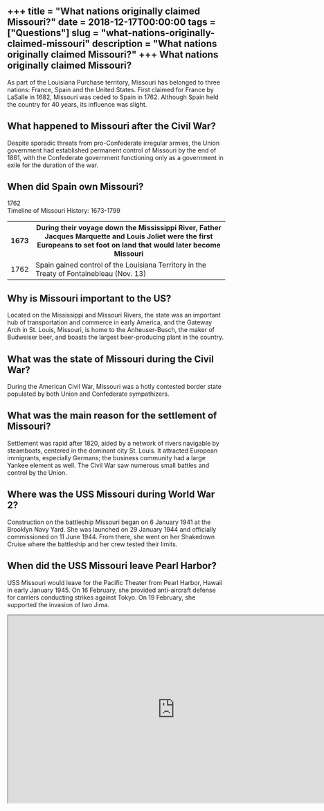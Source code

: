+++
title = "What nations originally claimed Missouri?"
date = 2018-12-17T00:00:00
tags = ["Questions"]
slug = "what-nations-originally-claimed-missouri"
description = "What nations originally claimed Missouri?"
+++
What nations originally claimed Missouri?
-----------------------------------------

As part of the Louisiana Purchase territory, Missouri has belonged to three nations: France, Spain and the United States. First claimed for France by LaSalle in 1682, Missouri was ceded to Spain in 1762. Although Spain held the country for 40 years, its influence was slight.

What happened to Missouri after the Civil War?
----------------------------------------------

Despite sporadic threats from pro-Confederate irregular armies, the Union government had established permanent control of Missouri by the end of 1861, with the Confederate government functioning only as a government in exile for the duration of the war.

When did Spain own Missouri?
----------------------------

1762  
Timeline of Missouri History: 1673-1799

<table><tr><th>1673</th><th>During their voyage down the Mississippi River, Father Jacques Marquette and Louis Joliet were the first Europeans to set foot on land that would later become Missouri</th></tr><tr><td>1762</td><td>Spain gained control of the Louisiana Territory in the Treaty of Fontainebleau (Nov. 13)</td></tr></table>

Why is Missouri important to the US?
------------------------------------

Located on the Mississippi and Missouri Rivers, the state was an important hub of transportation and commerce in early America, and the Gateway Arch in St. Louis, Missouri, is home to the Anheuser-Busch, the maker of Budweiser beer, and boasts the largest beer-producing plant in the country.

What was the state of Missouri during the Civil War?
----------------------------------------------------

During the American Civil War, Missouri was a hotly contested border state populated by both Union and Confederate sympathizers.

What was the main reason for the settlement of Missouri?
--------------------------------------------------------

Settlement was rapid after 1820, aided by a network of rivers navigable by steamboats, centered in the dominant city St. Louis. It attracted European immigrants, especially Germans; the business community had a large Yankee element as well. The Civil War saw numerous small battles and control by the Union.

Where was the USS Missouri during World War 2?
----------------------------------------------

Construction on the battleship Missouri began on 6 January 1941 at the Brooklyn Navy Yard. She was launched on 29 January 1944 and officially commissioned on 11 June 1944. From there, she went on her Shakedown Cruise where the battleship and her crew tested their limits.

When did the USS Missouri leave Pearl Harbor?
---------------------------------------------

USS Missouri would leave for the Pacific Theater from Pearl Harbor, Hawaii in early January 1945. On 16 February, she provided anti-aircraft defense for carriers conducting strikes against Tokyo. On 19 February, she supported the invasion of Iwo Jima.

<iframe allow="accelerometer; autoplay; clipboard-write; encrypted-media; gyroscope; picture-in-picture" allowfullscreen="" class="__youtube_prefs__  epyt-is-override  no-lazyload" data-no-lazy="1" data-origheight="433" data-origwidth="770" data-skipgform_ajax_framebjll="" height="433" id="_ytid_67423" loading="lazy" src="https://www.youtube.com/embed/IzNEfSucw5Q?enablejsapi=1&autoplay=0&cc_load_policy=0&cc_lang_pref=&iv_load_policy=1&loop=0&modestbranding=0&rel=1&fs=1&playsinline=0&autohide=2&theme=dark&color=red&controls=1&" title="YouTube player" width="770"></iframe>